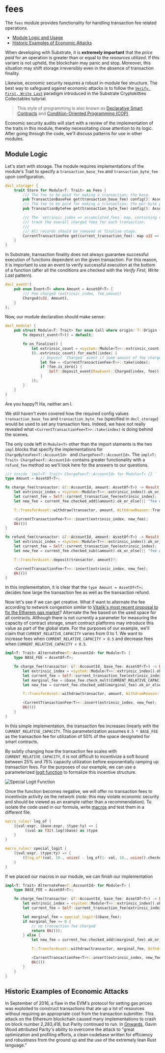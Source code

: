 # fees

The `fees` module provides functionality for handling transaction fee related operations. 

* [Module Logic and Usage](#annot8)
* [Historic Examples of Economic Attacks](#attacks)

When developing with Substrate, it is **extremely important** that the *price paid* for an operation is greater than or equal to the *resources utilized*. If this variant is not upheld, the blockchain may panic and stop. Moreover, this situation may shift storage irreversibly even in the absence of transaction finality.

Likewise, economic security requires a robust in-module fee structure. The best way to safeguard against economic attacks is to follow the [`Verify First, Write Last`](https://shawntabrizi.github.io/substrate-collectables-workshop/#/2/tracking-all-kitties?id=quotverify-first-write-lastquot) paradigm introduced in the Substrate Cryptokitties Collectables tutorial. 

> This style of programming is also known as [Declarative Smart Contracts](https://www.tokendaily.co/blog/declarative-smart-contracts) and [Condition-Oriented Programming (COP)](https://www.parity.io/condition-oriented-programming/).

Economic security audits will start with a review of the implementation of the traits in this module, thereby necessitating close attention to its logic. After going through the code, we'll discuss patterns for use in other modules.

## Module Logic <a name = "annot8"></a>

Let's start with storage. The module requires implementations of the module's Trait to specify a `transaction_base_fee` and `transaction_byte_fee` upon configuration.

```rust
decl_storage! {
	trait Store for Module<T: Trait> as Fees {
		/// The fee to be paid for making a transaction; the base.
		pub TransactionBaseFee get(transaction_base_fee) config(): AssetOf<T>;
		/// The fee to be paid for making a transaction; the per-byte portion.
		pub TransactionByteFee get(transaction_byte_fee) config(): AssetOf<T>;

		/// The `extrinsic_index => accumulated_fees` map, containing records to
		/// track the overall charged fees for each transaction.
		///
		/// All records should be removed at finalise stage.
		CurrentTransactionFee get(current_transaction_fee): map u32 => AssetOf<T>;
	}
}
```

In Substrate, transaction finality does not always guarantee successful execution of functions dependent on the given transaction. For this reason, it is important to use an event to verify successful execution at the bottom of a function (after all the conditions are checked with the *Verify First, Write Last* pattern). 

```rust
decl_event!(
	pub enum Event<T> where Amount = AssetOf<T> {
		/// Fee charged (extrinsic_index, fee_amount)
		Charged(u32, Amount),
	}
);
```

Now, our module declaration should make sense:

```rust
decl_module! {
	pub struct Module<T: Trait> for enum Call where origin: T::Origin {
		fn deposit_event<T>() = default;

		fn on_finalise() {
			let extrinsic_count = <system::Module<T>>::extrinsic_count();
			(0..extrinsic_count).for_each(|index| {
				// Deposit `Charged` event if some amount of fee charged.
				let fee = <CurrentTransactionFee<T>>::take(index);
				if !fee.is_zero() {
					Self::deposit_event(RawEvent::Charged(index, fee));
				}
			});
		}
	}
}
```

Are you happy?! Ha, neither am I. 

We still haven't even covered how the required config values `transaction_base_fee` and `transaction_byte_fee` (specified in `decl_storage`) would be used to set any transaction fees. Indeed, we have not really revealed what `<CurrentTransactionFee<T>>::take(index)` is doing behind the scenes.

The only code left in `Module<T>` other than the import staments is the two `impl` blocks that specify the implementations for `ChargeBytesFee<T::AccountId> ` and `ChargeFee<T::AccountId>`. The `impl<T: Trait> ChargeFee<T::AccountId>` contains greater functionality with a `refund_fee` method so we'll look here for the answers to our questions.

```rust
/// inside `impl<T: Trait> ChargeFee<T::AccountId> for Module<T> {} `
type Amount = AssetOf<T>;

fn charge_fee(transactor: &T::AccountId, amount: AssetOf<T>) -> Result {
    let extrinsic_index = <system::Module<T>>::extrinsic_index().ok_or_else(|| "no extrinsic index found")?;
    let current_fee = Self::current_transaction_fee(extrinsic_index);
    let new_fee = current_fee.checked_add(&amount).ok_or_else(|| "fee got overflow after charge")?;

    T::TransferAsset::withdraw(transactor, amount, WithdrawReason::TransactionPayment)?;

    <CurrentTransactionFee<T>>::insert(extrinsic_index, new_fee);
    Ok(())
}

fn refund_fee(transactor: &T::AccountId, amount: AssetOf<T>) -> Result {
    let extrinsic_index = <system::Module<T>>::extrinsic_index().ok_or_else(|| "no extrinsic index found")?;
    let current_fee = Self::current_transaction_fee(extrinsic_index);
    let new_fee = current_fee.checked_sub(&amount).ok_or_else(|| "fee got underflow after refund")?;

    T::TransferAsset::deposit(transactor, amount)?;

    <CurrentTransactionFee<T>>::insert(extrinsic_index, new_fee);
    Ok(())
}
```

In this implementation, it is clear that the `type Amount = AssetOf<T>;` decides how large the transaction fee as well as the transaction refund. 

Now let's see if we can get creative. What if want to alternate the fee according to network congestion similar to [Vitalik's most recent proposal to fix the Etherem gas market](https://medium.com/@eric.conner/fixing-the-ethereum-fee-market-eip-1559-9109f1c1814b)? Alternate the fee based on the used space for all contracts. Although there is not currently a parameter for measuring the capacity of contract storage, smart contract platforms may introduce this value as part of the global state. For the purposes of our example, we'll claim that `CURRENT_RELATIVE_CAPACITY` varies from 0 to 1. We want to increase fees when `CURRENT_RELATIVE_CAPACITY > 0.5` and decrease fees when `CURRENT_RELATIVE_CAPACITY < 0.5`.

```rust
impl<T: Trait> AlternateFee<T::AccountId> for Module<T> {
    type BASE_FEE = AssetOf<T>;

    fn charge_fee(transactor: &T::AccountId, base_fee: AssetOf<T>) -> Result {
        let extrinsic_index = <system::Module<T>>::extrinsic_index().ok_or_else(|| "no extrinsic index found")?;
        let current_fee = Self::current_transaction_fee(extrinsic_index);
        let marginal_fee = &base_fee.check_mult(CURRENT_RELATIVE_CAPACITY)
        let new_fee = current_fee.checked_add(&marginal_fee).ok_or_else(|| "fee got overflow after charge")?;

        T::TransferAsset::withdraw(transactor, amount, WithdrawReason::TransactionPayment)?;

        <CurrentTransactionFee<T>>::insert(extrinsic_index, new_fee);
        Ok(())
    }
}
```

In this simple implementation, the transaction fee increases linearly with the `CURRENT_RELATIVE_CAPACITY`. This parameterization assumes `0.5 * BASE_FEE` as the transaction fee for utilization of 50% of the space designated for smart contracts. 

By subtly changing how the transaction fee scales with `CURRENT_RELATIVE_CAPACITY`, it is not difficult to incentivize a soft bound between 25% and 75% capacity utilization before exponentially ramping up transaction fees. For the purposes of our example, we can use a parameterized [logit function](https://tinyurl.com/y35rrrvp) to formalize this incentive structure.

![Special Logit Function](../misc/special_logit.png)

Once the function becomes negative, we will offer no transaction fees to incentivize activity on the network (*note*: this may violate economic security and should be viewed as an example rather than a recommendation). To isolate the code used in our formula, write [macros](https://danielkeep.github.io/tlborm/book/index.html) and test them in a different file.

```rust
macro_rules! log_of {
    ($val:expr, $base:expr, $type:ty) => {
         ($val as f32).log($base) as $type
    }
}

macro_rules! special_logit {
    ($val:expr, $type:ty) => {
        ((log_of!(val, 10., usize) - log_of(1- val, 10., usize)).checked_add(2)).checked_mult(0.5)as $type
    }
}
```

If we placed our macros in our module, we can finish our implementation

```rust
impl<T: Trait> AlternateFee<T::AccountId> for Module<T> {
    type BASE_FEE = AssetOf<T>;

    fn charge_fee(transactor: &T::AccountId, base_fee: AssetOf<T>) -> Result {
        let extrinsic_index = <system::Module<T>>::extrinsic_index().ok_or_else(|| "no extrinsic index found")?;
        let current_fee = Self::current_transaction_fee(extrinsic_index);

        let marginal_fee = special_logit!(&base_fee);
        if marginal_fee <= 0 {
            // no transaction fee charged
            return Ok(());
        } else {
            let new_fee = current_fee.checked_add(&marginal_fee).ok_or_else(|| "fee got overflow after charge")?;

            T::TransferAsset::withdraw(transactor, marginal_fee, WithdrawReason::TransactionPayment)?;

            <CurrentTransactionFee<T>>::insert(extrinsic_index, new_fee);
            Ok(())
        }
    }
}
```

## Historic Examples of Economic Attacks <a name = "attacks"></a>

In September of 2016, a flaw in the EVM's protocol for setting gas prices was exploited to construct transactions that ate up a lot of resources without requiring an appropriate cost from the transaction submitter. This attack on the Ethereum blockchain caused many implementations to crash on block number 2,283,416, but Parity continued to run. In [Onwards](https://www.parity.io/onwards/), Gavin Wood attributed Parity's ability to overcome the attack to "great optimization and profiling efforts, a clean codebase written for efficiency and robustness from the ground up and the use of the extremely lean Rust language." 